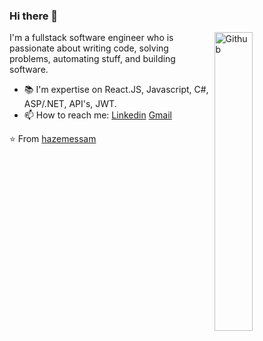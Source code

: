 ### Hi there 👋

<img width="35%" align="right" alt="Github" src="https://user-images.githubusercontent.com/48678280/88862734-4903af80-d201-11ea-968b-9c939d88a37c.gif" />

I'm a fullstack software engineer who is passionate about writing code, solving problems, automating stuff, and building software.

- 📚 I'm expertise on React.JS, Javascript, C#, ASP/.NET, API's, JWT.
- 📫 How to reach me: [Linkedin](https://www.linkedin.com/in/justinpaulosolo) [Gmail](mailto:justinpaulosolo@gmail.com)

⭐️ From [hazemessam](https://github.com/justinpaulosolo)
